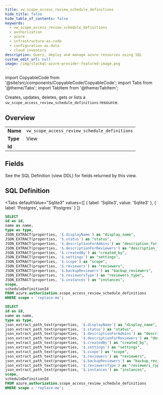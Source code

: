 ```yaml
--- 
title: vw_scope_access_review_schedule_definitions
hide_title: false
hide_table_of_contents: false
keywords:
  - vw_scope_access_review_schedule_definitions
  - authorization
  - azure
  - infrastructure-as-code
  - configuration-as-data
  - cloud inventory
description: Query, deploy and manage azure resources using SQL
custom_edit_url: null
image: /img/stackql-azure-provider-featured-image.png
---
```


import CopyableCode from '@site/src/components/CopyableCode/CopyableCode';
import Tabs from '@theme/Tabs';
import TabItem from '@theme/TabItem';

Creates, updates, deletes, gets or lists a <code>vw_scope_access_review_schedule_definitions</code> resource.

## Overview
<table><tbody>
<tr><td><b>Name</b></td><td><code>vw_scope_access_review_schedule_definitions</code></td></tr>
<tr><td><b>Type</b></td><td>View</td></tr>
<tr><td><b>Id</b></td><td><CopyableCode code="azure.authorization.vw_scope_access_review_schedule_definitions" /></td></tr>
</tbody></table>

## Fields

See the SQL Definition (view DDL) for fields returned by this view.

## SQL Definition

<Tabs
defaultValue="Sqlite3"
values={[
{ label: 'Sqlite3', value: 'Sqlite3' },
{ label: 'Postgres', value: 'Postgres' }
]}
>
<TabItem value="Sqlite3">

```sql
SELECT
id as id,
name as name,
type as type,
JSON_EXTRACT(properties, '$.displayName') as "display_name",
JSON_EXTRACT(properties, '$.status') as "status",
JSON_EXTRACT(properties, '$.descriptionForAdmins') as "description_for_admins",
JSON_EXTRACT(properties, '$.descriptionForReviewers') as "description_for_reviewers",
JSON_EXTRACT(properties, '$.createdBy') as "created_by",
JSON_EXTRACT(properties, '$.settings') as "settings",
JSON_EXTRACT(properties, '$.scope') as "scope",
JSON_EXTRACT(properties, '$.reviewers') as "reviewers",
JSON_EXTRACT(properties, '$.backupReviewers') as "backup_reviewers",
JSON_EXTRACT(properties, '$.reviewersType') as "reviewers_type",
JSON_EXTRACT(properties, '$.instances') as "instances",
scope,
scheduleDefinitionId
FROM azure.authorization.scope_access_review_schedule_definitions
WHERE scope = 'replace-me';
```

</TabItem>
<TabItem value="Postgres">

```sql
SELECT
id as id,
name as name,
type as type,
json_extract_path_text(properties, '$.displayName') as "display_name",
json_extract_path_text(properties, '$.status') as "status",
json_extract_path_text(properties, '$.descriptionForAdmins') as "description_for_admins",
json_extract_path_text(properties, '$.descriptionForReviewers') as "description_for_reviewers",
json_extract_path_text(properties, '$.createdBy') as "created_by",
json_extract_path_text(properties, '$.settings') as "settings",
json_extract_path_text(properties, '$.scope') as "scope",
json_extract_path_text(properties, '$.reviewers') as "reviewers",
json_extract_path_text(properties, '$.backupReviewers') as "backup_reviewers",
json_extract_path_text(properties, '$.reviewersType') as "reviewers_type",
json_extract_path_text(properties, '$.instances') as "instances",
scope,
scheduleDefinitionId
FROM azure.authorization.scope_access_review_schedule_definitions
WHERE scope = 'replace-me';
```

</TabItem>
</Tabs>
